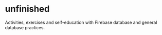# unfinished
Activities, exercises and self-education with Firebase database and general database practices.
